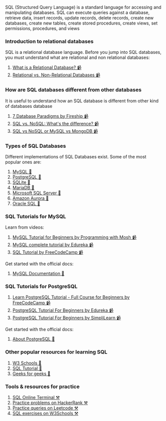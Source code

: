 
SQL (Structured Query Language) is a standard language for accessing and manipulating databases. SQL can execute queries against a database, retrieve data, insert records, update records, delete records, create new databases, create new tables, create stored procedures, create views, set permissions, procedures, and views

### Introduction to relational databases

SQL is a relational database language. Before you jump into SQL databases, you must understand what are relational and non relational databases:

1. [What is a Relational Database? 📹](https://www.youtube.com/watch?v=OqjJjpjDRLc)
2. [Relational vs. Non-Relational Databases 📹](https://www.youtube.com/watch?v=E9AgJnsEvG4)

### How are SQL databases different from other databases

It is useful to understand how an SQL database is different from other kind of databases database

1. [7 Database Paradigms by Fireship 📹](https://www.youtube.com/watch?v=W2Z7fbCLSTw)
2. [SQL vs. NoSQL: What's the difference? 📹](https://www.youtube.com/watch?v=Q5aTUc7c4jg)
3. [SQL vs NoSQL or MySQL vs MongoDB 📹](https://www.youtube.com/watch?v=ZS_kXvOeQ5Y)

### Types of SQL Databases

Different implementations of SQL Databases exist. Some of the most popular ones are:

1. [MySQL 📃](https://www.mysql.com/)
2. [PostgreSQL 📃](https://www.postgresql.org/)
3. [SQLite 📃](https://www.sqlite.org/index.html)
4. [MariaDB 📃](https://mariadb.org/)
5. [Microsoft SQL Server 📃](https://www.microsoft.com/en-us/sql-server)
6. [Amazon Aurora 📃](https://aws.amazon.com/rds/aurora/)
7. [Oracle SQL 📃](https://www.oracle.com/database/sqldeveloper/)

### SQL Tutorials for MySQL

Learn from videos:

1. [MySQL Tutorial for Beginners by Programming with Mosh 📹](https://www.youtube.com/watch?v=7S_tz1z_5bA)
2. [MySQL complete tutorial by Edureka 📹](https://www.youtube.com/watch?v=WmGgxTpGs_8)
3. [SQL Tutorial by FreeCodeCamp 📹](https://www.youtube.com/watch?v=HXV3zeQKqGY)

Get started with the official docs:

1. [MySQL Documentation 📃](https://dev.mysql.com/doc/)

### SQL Tutorials for PostgreSQL

1. [Learn PostgreSQL Tutorial - Full Course for Beginners by FreeCodeCamp 📹](https://www.youtube.com/watch?v=qw--VYLpxG4)
2. [PostgreSQL Tutorial For Beginners by Edureka 📹](https://www.youtube.com/watch?v=-VO7YjQeG6Y)
3. [PostgreSQL Tutorial For Beginners by SimpliLearn 📹](https://www.youtube.com/watch?v=eMIxuk0nOkU)

Get started with the official docs:

1. [About PostgreSQL 📃](https://www.postgresql.org/about/)

### Other popular resources for learning SQL

1. [W3 Schools 📃](https://www.w3schools.com/sql/)
2. [SQL Tutorial 📃](https://www.sqltutorial.org/)
3. [Geeks for geeks 📃](https://www.geeksforgeeks.org/sql-tutorial/)

### Tools & resources for practice

1. [SQL Online Terminal ⚒️](https://www.sql-practice.com/)
2. [Practice problems on HackerRank ⚒️](https://www.hackerrank.com/domains/sql)
3. [Practice queries on Leetcode ⚒️](https://leetcode.com/problemset/database/)
4. [SQL exercises on W3Schools ⚒️](https://www.w3schools.com/sql/sql_exercises.asp)



